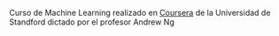 Curso de Machine Learning realizado en <a href="https://www.coursera.org/learn/machine-learning">Coursera</a> de la Universidad de Standford dictado por el profesor Andrew Ng

